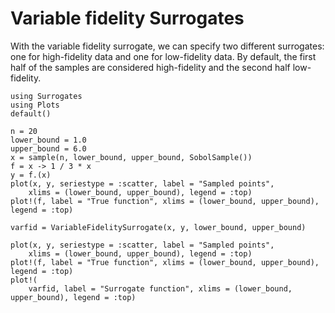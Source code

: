# Variable fidelity Surrogates

With the variable fidelity surrogate, we can specify two different surrogates: one for high-fidelity data and one for low-fidelity data.
By default, the first half of the samples are considered high-fidelity and the second half low-fidelity.

```@example variablefid
using Surrogates
using Plots
default()
```

```@example variablefid
n = 20
lower_bound = 1.0
upper_bound = 6.0
x = sample(n, lower_bound, upper_bound, SobolSample())
f = x -> 1 / 3 * x
y = f.(x)
plot(x, y, seriestype = :scatter, label = "Sampled points",
    xlims = (lower_bound, upper_bound), legend = :top)
plot!(f, label = "True function", xlims = (lower_bound, upper_bound), legend = :top)
```

```@example variablefid
varfid = VariableFidelitySurrogate(x, y, lower_bound, upper_bound)
```

```@example variablefid
plot(x, y, seriestype = :scatter, label = "Sampled points",
    xlims = (lower_bound, upper_bound), legend = :top)
plot!(f, label = "True function", xlims = (lower_bound, upper_bound), legend = :top)
plot!(
    varfid, label = "Surrogate function", xlims = (lower_bound, upper_bound), legend = :top)
```
